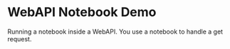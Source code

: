 # WebAPI Notebook Demo
Running a notebook inside a WebAPI.
You use a notebook to handle a get request.